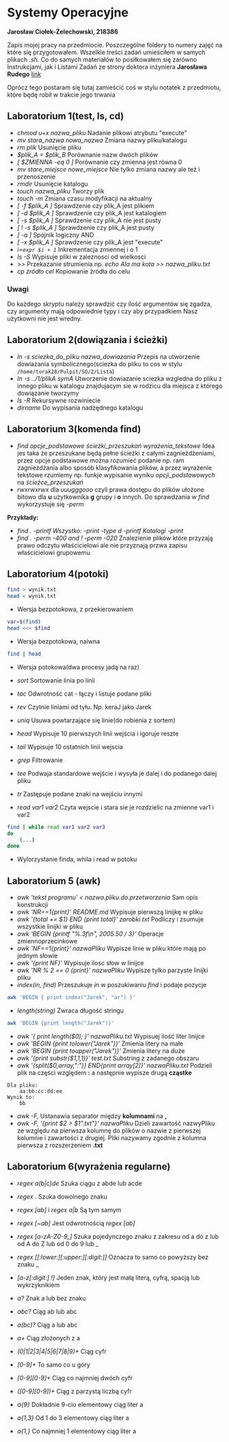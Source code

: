 # Systemy Operacyjne

**Jarosław Ciołek-Żelechowski, 218386**

Zapis mojej pracy na przedmiocie. Poszczególne foldery to numery zajęć na które się przygotowałem. Wszelkie treści zadań umieściłem w samych plikach *.sh*. Co do samych materiałów to posiłkowałem się zarówno Instrukcjami, jak i Listami Zadań ze strony doktora inżyniera **Jarosława Rudego** [link](http://jaroslaw.rudy.staff.iiar.pwr.wroc.pl/dydaktyka.php)

Oprócz tego postaram się tutaj zamieścić coś w stylu notatek z przedmiotu, które będę robił w trakcie jego trwania

## Laboratorium 1(test, ls, cd)

+ *chmod u+x nazwa_pliku* Nadanie plikowi atrybutu "execute"
+ *mv stara_nazwa nowa_nazwa* Zmiana nazwy pliku/katalogu
+ *rm plik*  Usunięcie pliku
+ *$plik_A = $plik_B* Porównanie nazw dwóch plików
+ *[ $ZMIENNA -eq 0 ]* Porównanie czy zmienna jest równa 0
+ *mv stare_miejsce nowe_miejsce* Nie tylko zmiana nazwy ale też i przenoszenie
+ *rmdir* Usunięcie katalogu
+ *touch nazwa_pliku* Tworzy plik
+ *touch -m* Zmiana czasu modyfikacji na aktualny
+ *[ -f $plik_A ]* Sprawdzenie czy plik_A jest plikiem
+ *[ -d $plik_A ]* Sprawdzenie czy plik_A jest katalogiem 
+ *[ -s $plik_A ]* Sprawdzenie czy plik_A nie jest pusty
+ *[ ! -s $plik_A ]* Sprawdzenie czy plik_A jest pusty
+ *[ <TEST> -a <TEST> ]* Spójnik logiczny AND
+ *[ -x $plik_A ]* Sprawdzenie czy plik_A jest "execute" 
+ *i=`expr $i + 1`* Inkrementacja zmiennej i o 1
+ *ls -S* Wypisuje pliki w zaleznosci od wielkosci
+ *>>* Przekazanie strumienia np. *echo Ala ma kota >> nazwa_pliku.txt* 
+ *cp żródło cel* Kopiowanie żródła do celu

### Uwagi

Do każdego skryptu należy sprawdzić czy ilość argumentów się zgadza, czy argumenty mają odpowiednie typy i czy aby przypadkiem Nasz użytkowni nie jest wredny.

## Laboratorium 2(dowiązania i ścieżki)

+ *ln -s sciezka_do_pliku nazwa_dowiazania* Przepis na utworzenie dowiazania symbolicznego(sciezka do pliku to cos w stylu `/home/torak28/Pulpit/SO/2/Lista`)
+ *ln -s ../1/plikA symA* Utworzenie dowiazanie sciezka wzgledna do pliku z innego pliku w katalogu znajdujacym sie w rodzicu dla miejsca z którego dowiązanie tworzymy
+ *ls -R* Rekursywne rozwiniecie 
+ *dirname* Do wypisania nadżędnego katalogu

## Laboratorium 3(komenda find)

+ *find opcje_podstawowe ścieżki_przeszukań wyrażenia_tekstowe* Idea jes taka że przeszukane będą pełne ścieżki z całymi zagnieżdżeniami, przez opcje podstawowe można rozumieć podanie np. ram zagnieżdżania albo sposób klasyfikowania plików, a przez wyrażenie tekstowe rzumiemy np. funkje wypisanie wyniku *opcji_podstawowych* na *ścieżce_przeszukań*
+ *rwxrwxrwx* dla *uuugggooo* czyli prawa dostępu do plików ułożone bitowo dla **u** użytkownika **g** grupy i **o** innych. Do sprawdzania w *find* wykorzystuje się *-perm*

**Przykłady:**
* *find . -printf Wszystko: -print -type d -printf Katalogi -print*
* *find . -perm -400 and ! -perm -020* Znalezienie plików które przyzają prawo odczytu właścicielowi ale nie przyznają przwa zapisu właścicielowi grupowemu

## Laboratorium 4(potoki)

```sh
find > wynik.txt
head < wynik.txt
```
+ Wersja bezpotokowa, z przekierowaniem
```sh
var=$(find)
head <<< $find
```
+ Wersja bezpotokowa, naiwna
```sh
find | head
```
+ Wersja potokowa(dwa procesy jadą na raz)

+ *sort* Sortowanie linia po linii
+ *tac* Odwrotność cat - łączy i listuje podane pliki
+ *rev* Czytnie liniami od tyłu. Np. keraJ jako Jarek
+ *uniq* Usuwa powtarzające się linie(do robienia z sortem)
+ *head* Wypisuje 10 pierwszych linii wejścia i igoruje reszte
+ *tail* Wypisuje 10 ostatnich linii wejscia
+ *grep* Filtrowanie
+ *tee* Podwaja standardowe wejście i wysyła je dalej i do podanego dalej pliku
+ *tr* Zastępuje podane znaki na wejściu innymi
+ *read var1 var2* Czyta wejscie i stara sie je rozdzielic na zmienne var1 i var2

```sh
find | while read var1 var2 var3
do
	(...)
done
```
+ Wylorzystanie finda, whila i read w potoku

## Laboratorium 5 (awk)

+ *awk 'tekst programu' < nazwa.pliku.do.przetworzenia* Sam opis konstrukcji
+ *awk 'NR==1{print}' README.md* Wypisuje pierwszą linijkę w pliku
+ *awk '{total += $1} END {print total}' zarobki.txt* Podliczy i zsumuje wszystkie linijki w pliku
+ *awk 'BEGIN {printf "%.3f\n", 2005.50 / 3}'* Operacje zmiennoprzecinkowe
+ *awk 'NF==1{print}' nazwaPliku* Wypisze linie w pliku które mają po jednym słowie
+ *awk '{print NF}'* Wypisuje ilosc słow w linijce
+ *awk 'NR % 2 == 0 {print}' nazwaPliku* Wypisze tylko parzyste linijki pliku
+ *index(in, find)* Przeszukuje *in* w poszukiwaniu *find* i podaje pozycje
```sh
awk 'BEGIN { print index("Jarek", "ar") }'
```
+ *length(string)* Zwraca długość stringu
```sh
awk 'BEGIN {print length("Jarek")}'
```
+ *awk '{ print length($0); }' nazwaPliku.txt* Wypisuej ilość liter  linijce
+ *awk 'BEGIN {print tolower("Jarek")}'* Zmienia litery na małe
+ *awk 'BEGIN {print toupper("Jarek")}'* Zmienia litery na duże
+ *awk '{print substr($1,1,1)}' test.txt* Substring z  zadanego obszaru
+ *awk '{split($0,array,":")} END{print array[2]}' nazwaPliku.txt* Podzieli plik na części względem **:** a następnie wypisze drugą **cząstke**
```
Dla pliku:
	aa:bb:cc:dd:ee
Wynik to:
	bb
```
+ *awk -F,* Ustanawia separator między **kolumnami** na **,**
+ *awk -F, '{print $2 > $1".txt"}' nazwaPliku* Dzieli zawartość nazwyPliku ze względu na pierwsza kolumnę do plików o nazwie z pierwszej kolumnie i zawartości z drugiej. Pliki nazywamy zgodnie z kolumna pierwsza z rozszerzeniem **.txt**

## Laboratorium 6(wyrażenia regularne)

+ *regex a(b|c)de* Szuka ciągu z abde lub acde
+ *regex .* Szuka dowolnego znaku
+ *regex [ab]* i *regex a|b* Są tym samym
+ *regex [~ab]* Jest odwrotnością *regex [ab]*
+ *regex [a-zA-Z0-9_]* Szuka pojedynczego znaku z zakresu od a do z lub od A do Z lub od 0 do 9 lub _
+ *regex [[:lower:][:upper:][:digit:]]* Oznacza to samo co powyższy bez znaku _
+ *[a-z[:digit:] !]* Jeden znak, który jest małą literą, cyfrą, spacją lub wykrzyknikiem

+ *a?* Znak a lub bez znaku
+ *abc?* Ciąg ab lub abc
+ *a(bc)?* Ciąg a lub abc
+ *a+* Ciąg złożonych z a
+ *(0|1|2|3|4|5|6|7|8|9)+* Ciąg cyfr
+ *[0-9]+* To samo co u góry
+ *[0-9][0-9]+* Ciąg co najmniej dwóch cyfr
+ *([0-9][0-9])+* Ciąg z parzystą liczbą cyfr
+ *a{9}* Dokładnie 9-cio elementowy ciąg liter a
+ *a{1,3}* Od 1 do 3 elementowy ciąg liter a
+ *a{1,}* Co najmniej 1 elementowy ciąg liter a


